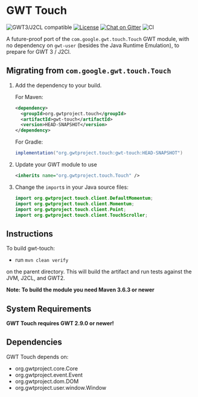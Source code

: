 # GWT Touch

![GWT3/J2CL compatible](https://img.shields.io/badge/GWT3/J2CL-incompatible-red.svg)  [![License](https://img.shields.io/:license-apache-blue.svg)](http://www.apache.org/licenses/LICENSE-2.0.html) [![Chat on Gitter](https://badges.gitter.im/hal/elemento.svg)](https://gitter.im/gwtproject/gwt-modules) ![CI](https://github.com/gwtproject/gwt-touch/workflows/CI/badge.svg)

A future-proof port of the `com.google.gwt.touch.Touch` GWT module, with no dependency on `gwt-user` (besides the Java Runtime Emulation), to prepare for GWT 3 / J2Cl.

##  Migrating from `com.google.gwt.touch.Touch`

1. Add the dependency to your build.

   For Maven:

   ```xml
   <dependency>
     <groupId>org.gwtproject.touch</groupId>
     <artifactId>gwt-touch</artifactId>
     <version>HEAD-SNAPSHOT</version>
   </dependency>
   ```

   For Gradle:

   ```gradle
   implementation("org.gwtproject.touch:gwt-touch:HEAD-SNAPSHOT")
   ```

2. Update your GWT module to use

   ```xml
   <inherits name="org.gwtproject.touch.Touch" />
   ```

3. Change the `import`s in your Java source files:

   ```java
   import org.gwtproject.touch.client.DefaultMomentum;
   import org.gwtproject.touch.client.Momentum;
   import org.gwtproject.touch.client.Point;
   import org.gwtproject.touch.client.TouchScroller;
   ```

## Instructions

To build gwt-touch:

* run `mvn clean verify`

on the parent directory. This will build the artifact and run tests against the JVM, J2CL, and GWT2.

**Note: To build the module you need Maven 3.6.3 or newer**

## System Requirements

**GWT Touch requires GWT 2.9.0 or newer!**


## Dependencies

GWT Touch depends on:
* org.gwtproject.core.Core
* org.gwtproject.event.Event
* org.gwtproject.dom.DOM
* org.gwtproject.user.window.Window

